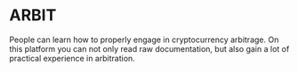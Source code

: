 # ARBIT
<p>
  People can learn how to properly engage in cryptocurrency arbitrage. On this platform you can not only read raw documentation, but also gain a lot of practical experience in arbitration.
</p>
